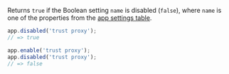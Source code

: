 Returns `true` if the Boolean setting `name` is disabled (`false`), where `name` is one of the properties from
the [app settings table](#app.settings.table).

```js
app.disabled('trust proxy');
// => true

app.enable('trust proxy');
app.disabled('trust proxy');
// => false
```
